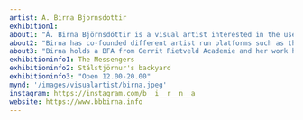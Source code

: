 ```yaml
---
artist: A. Birna Bjornsdottir
exhibition1: 
about1: "Á. Birna Björnsdóttir is a visual artist interested in the uses of technology in our daily lives and the disparity between embodied experiences and factual knowledge. Frequently engaging intangible materials such as sunlight, electricity, sound and electromagnetic fields in her installations, her works navigate between worlds of various materialities."
about2: "Birna has co-founded different artist run platforms such as the summer camp and artist network Laumulistasamsteypan, GSM exhibition space in frequencies and at7 project space."
about3: "Birna holds a BFA from Gerrit Rietveld Academie and her work has been exhibited in the Reykjavík Art Museum, Art Rotterdam art fair, Laurel Project Space, the North Atlantic House, Sequences biannual and the Living Art Museum."
exhibitioninfo1: The Messengers 
exhibitioninfo2: Stálstjörnur's backyard 
exhibitioninfo3: "Open 12.00-20.00"
mynd: '/images/visualartist/birna.jpeg'
instagram: https://instagram.com/b__i__r__n__a
website: https://www.bbbirna.info
---
```

